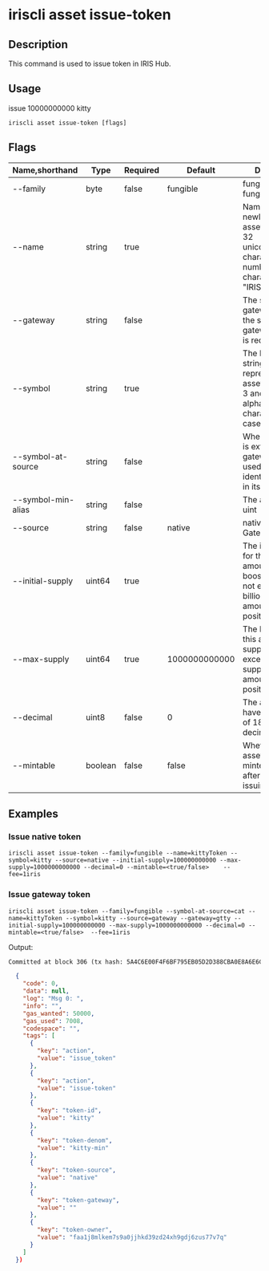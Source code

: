 # iriscli asset issue-token

## Description

This command is used to issue token in IRIS Hub.

## Usage

issue  10000000000 kitty
```
iriscli asset issue-token [flags]
```


## Flags

| Name,shorthand | Type   | Required | Default               | Description                                                                                                                                                                                                                                                                           |
| ----------------  | --------- | ------- | ------------------ | ------------------------------------------------------------------------------------------------------------------------------------------------------------------------------------------------------------------------------------------------------------------------------------  |
| --family          | byte      | false       |  fungible          |fungible or non-fungible                                                                                                                                                                                                                                                  |
| --name            | string    | true        |                    | Name of the newly issued asset, limited to 32 unicode(english character , number, _) characters,  e.g. "IRISnet"                                                                                                                                                                 |
| --gateway         | string    | false       |                    | The symbol of gateway; when the source is gateway, this field is required                                                                                                                                                                                                         |
| --symbol          | string    | true        |                    | The length of the string for representing this asset is between 3 and 6 alphanumeric characters and is case insensitive                                                                                                                                                          |
| --symbol-at-source| string    | false       |                    | When the source is external or gateway, it is used as the identify of symbol in its source chain                                                                                                                                                                                   |
| --symbol-min-alias| string    | false       |                    | The alias of minim uint                                                                                                                                                                                    |
| --source          | string    | false       |  native            | native, external or Gateway IDs                                                                                                                                                                                                                               |
| --initial-supply  | uint64    | true        |                    | The initial supply for this asset. The amount before boosting should not exceed 100 billion. The amount should be positive integer                                                                                                                                               |
| --max-supply      | uint64    | true        |  1000000000000     | The hard cap of this asset, total supply can not exceed max supply. The amount should be positive integer                                                                                                                                                                        |
| --decimal         | uint8     | false       |  0                 | The asset can have a maximum of 18 digits of decimal                                                                                                                                                                                                                             |
| --mintable        | boolean   | false       |  false             | Whether this asset could be minted(increased) after the initial issuing                                                                                                                                                                                                          |




## Examples

### Issue native token

```
iriscli asset issue-token --family=fungible --name=kittyToken --symbol=kitty --source=native --initial-supply=100000000000 --max-supply=1000000000000 --decimal=0 --mintable=<true/false>    --fee=1iris
```


### Issue gateway token

```
iriscli asset issue-token --family=fungible --symbol-at-source=cat --name=kittyToken --symbol=kitty --source=gateway --gateway=gtty --initial-supply=100000000000 --max-supply=1000000000000 --decimal=0 --mintable=<true/false>  --fee=1iris
```

Output:
```txt
Committed at block 306 (tx hash: 5A4C6E00F4F6BF795EB05D2D388CBA0E8A6E6CF17669314B1EE6A31729A22450, response: {Code:0 Data:[] Log:Msg 0:  Info: GasWanted:200000 GasUsed:3398 Tags:[{Key:[97 99 116 105 111 110] Value:[115 101 114 118 105 99 101 45 119 105 116 104 100 114 97 119 45 102 101 101 115] XXX_NoUnkeyedLiteral:{} XXX_unrecognized:[] XXX_sizecache:0} {Key:[99 111 109 112 108 101 116 101 67 111 110 115 117 109 101 100 84 120 70 101 101 45 105 114 105 115 45 97 116 116 111] Value:[34 54 55 57 54 48 48 48 48 48 48 48 48 48 48 48 34] XXX_NoUnkeyedLiteral:{} XXX_unrecognized:[] XXX_sizecache:0}] Codespace: XXX_NoUnkeyedLiteral:{} XXX_unrecognized:[] XXX_sizecache:0})
```

```json
  {
    "code": 0,
    "data": null,
    "log": "Msg 0: ",
    "info": "",
    "gas_wanted": 50000,
    "gas_used": 7008,
    "codespace": "",
    "tags": [
      {
        "key": "action",
        "value": "issue_token"
      },
      {
        "key": "action",
        "value": "issue-token"
      },
      {
        "key": "token-id",
        "value": "kitty"
      },
      {
        "key": "token-denom",
        "value": "kitty-min"
      },
      {
        "key": "token-source",
        "value": "native"
      },
      {
        "key": "token-gateway",
        "value": ""
      },
      {
        "key": "token-owner",
        "value": "faa1j8mlkem7s9a0jjhkd39zd24xh9gdj6zus77v7q"
      }
    ]
  })
 

```